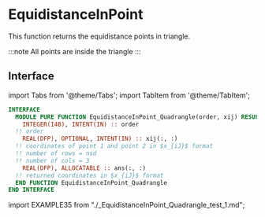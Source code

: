 # EquidistanceInPoint

This function returns the equidistance points in triangle.

:::note All points are inside the triangle
:::

## Interface

import Tabs from '@theme/Tabs';
import TabItem from '@theme/TabItem';

<Tabs>
<TabItem value="interface" label="܀ Interface" default>

```fortran
INTERFACE
  MODULE PURE FUNCTION EquidistanceInPoint_Quadrangle(order, xij) RESULT(ans)
    INTEGER(I4B), INTENT(IN) :: order
  !! order
    REAL(DFP), OPTIONAL, INTENT(IN) :: xij(:, :)
  !! coordinates of point 1 and point 2 in $x_{iJ}$ format
  !! number of rows = nsd
  !! number of cols = 3
    REAL(DFP), ALLOCATABLE :: ans(:, :)
  !! returned coordinates in $x_{iJ}$ format
  END FUNCTION EquidistanceInPoint_Quadrangle
END INTERFACE
```

</TabItem>

<TabItem value="example" label="️܀ See example">

import EXAMPLE35 from "./_EquidistanceInPoint_Quadrangle_test_1.md";

<EXAMPLE35 />

</TabItem>

<TabItem value="close" label="↢ ">

</TabItem>
</Tabs>
